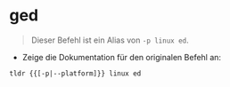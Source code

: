 # ged

> Dieser Befehl ist ein Alias von `-p linux ed`.

- Zeige die Dokumentation für den originalen Befehl an:

`tldr {{[-p|--platform]}} linux ed`
